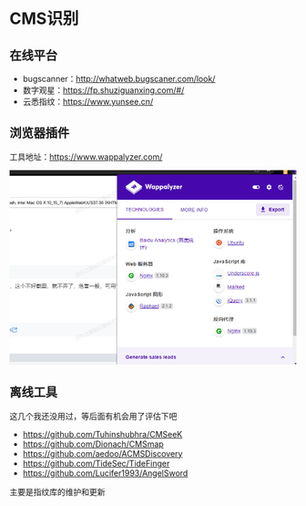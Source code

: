 # CMS识别

## 在线平台

- bugscanner：http://whatweb.bugscaner.com/look/
- 数字观星：https://fp.shuziguanxing.com/#/
- 云悉指纹：https://www.yunsee.cn/

## 浏览器插件

工具地址：https://www.wappalyzer.com/

![image](./img/wappalyzer.png)

## 离线工具

这几个我还没用过，等后面有机会用了评估下吧

- https://github.com/Tuhinshubhra/CMSeeK
- https://github.com/Dionach/CMSmap
- https://github.com/aedoo/ACMSDiscovery
- https://github.com/TideSec/TideFinger
- https://github.com/Lucifer1993/AngelSword

主要是指纹库的维护和更新